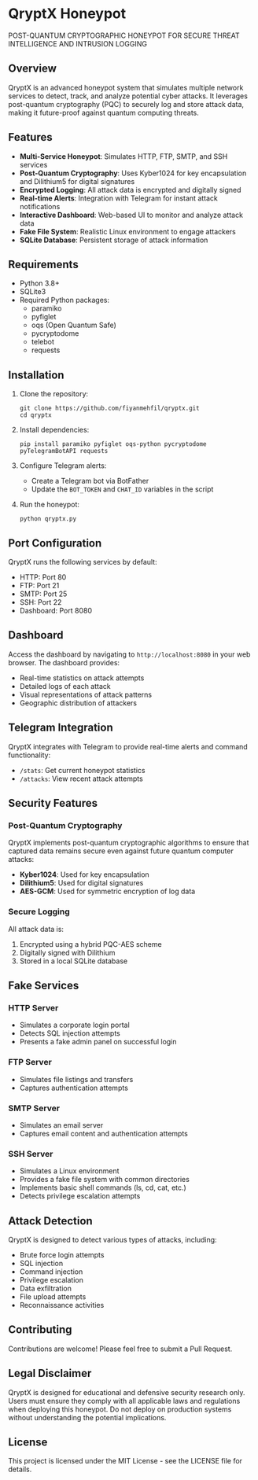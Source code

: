 # QryptX Honeypot
POST-QUANTUM CRYPTOGRAPHIC HONEYPOT FOR SECURE THREAT INTELLIGENCE AND INTRUSION LOGGING 

## Overview

QryptX is an advanced honeypot system that simulates multiple network services to detect, track, and analyze potential cyber attacks. It leverages post-quantum cryptography (PQC) to securely log and store attack data, making it future-proof against quantum computing threats.

## Features

- **Multi-Service Honeypot**: Simulates HTTP, FTP, SMTP, and SSH services
- **Post-Quantum Cryptography**: Uses Kyber1024 for key encapsulation and Dilithium5 for digital signatures
- **Encrypted Logging**: All attack data is encrypted and digitally signed 
- **Real-time Alerts**: Integration with Telegram for instant attack notifications
- **Interactive Dashboard**: Web-based UI to monitor and analyze attack data
- **Fake File System**: Realistic Linux environment to engage attackers
- **SQLite Database**: Persistent storage of attack information

## Requirements

- Python 3.8+
- SQLite3
- Required Python packages:
  - paramiko
  - pyfiglet
  - oqs (Open Quantum Safe)
  - pycryptodome
  - telebot
  - requests

## Installation

1. Clone the repository:
   ```
   git clone https://github.com/fiyanmehfil/qryptx.git
   cd qryptx
   ```

2. Install dependencies:
   ```
   pip install paramiko pyfiglet oqs-python pycryptodome pyTelegramBotAPI requests
   ```

3. Configure Telegram alerts:
   - Create a Telegram bot via BotFather
   - Update the `BOT_TOKEN` and `CHAT_ID` variables in the script

4. Run the honeypot:
   ```
   python qryptx.py
   ```

## Port Configuration

QryptX runs the following services by default:

- HTTP: Port 80
- FTP: Port 21
- SMTP: Port 25
- SSH: Port 22
- Dashboard: Port 8080

## Dashboard

Access the dashboard by navigating to `http://localhost:8080` in your web browser. The dashboard provides:

- Real-time statistics on attack attempts
- Detailed logs of each attack
- Visual representations of attack patterns
- Geographic distribution of attackers

## Telegram Integration

QryptX integrates with Telegram to provide real-time alerts and command functionality:

- `/stats`: Get current honeypot statistics
- `/attacks`: View recent attack attempts

## Security Features

### Post-Quantum Cryptography

QryptX implements post-quantum cryptographic algorithms to ensure that captured data remains secure even against future quantum computer attacks:

- **Kyber1024**: Used for key encapsulation
- **Dilithium5**: Used for digital signatures
- **AES-GCM**: Used for symmetric encryption of log data

### Secure Logging

All attack data is:
1. Encrypted using a hybrid PQC-AES scheme
2. Digitally signed with Dilithium
3. Stored in a local SQLite database

## Fake Services

### HTTP Server
- Simulates a corporate login portal
- Detects SQL injection attempts
- Presents a fake admin panel on successful login

### FTP Server
- Simulates file listings and transfers
- Captures authentication attempts

### SMTP Server
- Simulates an email server
- Captures email content and authentication attempts

### SSH Server
- Simulates a Linux environment
- Provides a fake file system with common directories
- Implements basic shell commands (ls, cd, cat, etc.)
- Detects privilege escalation attempts

## Attack Detection

QryptX is designed to detect various types of attacks, including:

- Brute force login attempts
- SQL injection
- Command injection
- Privilege escalation
- Data exfiltration
- File upload attempts
- Reconnaissance activities

## Contributing

Contributions are welcome! Please feel free to submit a Pull Request.

## Legal Disclaimer

QryptX is designed for educational and defensive security research only. Users must ensure they comply with all applicable laws and regulations when deploying this honeypot. Do not deploy on production systems without understanding the potential implications.

## License

This project is licensed under the MIT License - see the LICENSE file for details.
